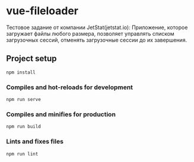 # vue-fileloader
Тестовое задание от компании JetStat(jetstat.io):
Приложение, которое загружает файлы любого размера, позволяет управлять списком загрузочных сессий, отменять загрузочные сессии до их завершения.

## Project setup
```
npm install
```

### Compiles and hot-reloads for development
```
npm run serve
```

### Compiles and minifies for production
```
npm run build
```

### Lints and fixes files
```
npm run lint
```
